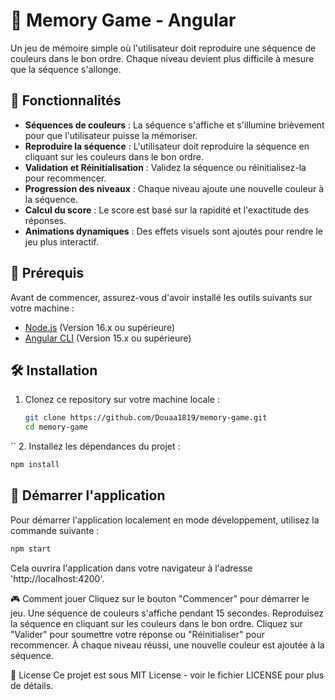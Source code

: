 # 🧠 Memory Game - Angular

Un jeu de mémoire simple où l'utilisateur doit reproduire une séquence de couleurs dans le bon ordre. Chaque niveau devient plus difficile à mesure que la séquence s'allonge.

## 🚀 Fonctionnalités

- **Séquences de couleurs** : La séquence s'affiche et s'illumine brièvement pour que l'utilisateur puisse la mémoriser.
- **Reproduire la séquence** : L'utilisateur doit reproduire la séquence en cliquant sur les couleurs dans le bon ordre.
- **Validation et Réinitialisation** : Validez la séquence ou réinitialisez-la pour recommencer.
- **Progression des niveaux** : Chaque niveau ajoute une nouvelle couleur à la séquence.
- **Calcul du score** : Le score est basé sur la rapidité et l'exactitude des réponses.
- **Animations dynamiques** : Des effets visuels sont ajoutés pour rendre le jeu plus interactif.

## 🔧 Prérequis

Avant de commencer, assurez-vous d'avoir installé les outils suivants sur votre machine :

- [Node.js](https://nodejs.org/) (Version 16.x ou supérieure)
- [Angular CLI](https://angular.io/cli) (Version 15.x ou supérieure)

## 🛠️ Installation

1. Clonez ce repository sur votre machine locale :
   ```bash
   git clone https://github.com/Douaa1819/memory-game.git
   cd memory-game
``
2. Installez les dépendances du projet :
 ``` bash
npm install
  ```
## 🚀 Démarrer l'application
Pour démarrer l'application localement en mode développement, utilisez la commande suivante :

 ```bash
npm start
 ```
Cela ouvrira l'application dans votre navigateur à l'adresse 'http://localhost:4200'.


🎮 Comment jouer
Cliquez sur le bouton "Commencer" pour démarrer le jeu.
Une séquence de couleurs s'affiche pendant 15 secondes.
Reproduisez la séquence en cliquant sur les couleurs dans le bon ordre.
Cliquez sur "Valider" pour soumettre votre réponse ou "Réinitialiser" pour recommencer.
À chaque niveau réussi, une nouvelle couleur est ajoutée à la séquence.


📄 License
Ce projet est sous MIT License - voir le fichier LICENSE pour plus de détails.
